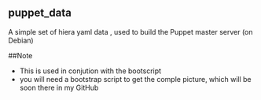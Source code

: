 ## puppet_data
A simple set of hiera yaml data , used to build the Puppet master server (on Debian)

##Note
- This is used in conjution with the bootscript 
- you will need a bootstrap script to get the comple picture, which will be soon there in my GitHub
